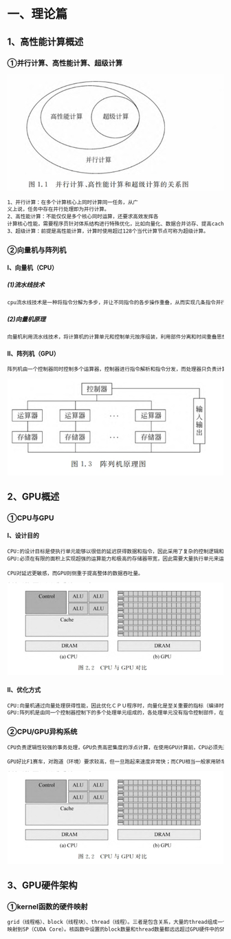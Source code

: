 # 一、理论篇

## 1、高性能计算概述

### ①并行计算、高性能计算、超级计算

![并行计算、高性能计算与超级计算](img\并行计算、高性能计算与超级计算.png)

```txt
1、并行计算：在多个计算核心上同时计算同一任务，从广
义上说，任务中存在并行处理即为并行计算。
2、高性能计算：不能仅仅是多个核心同时运算，还要求高效发挥各
计算核心性能，需要程序员针对体系结构进行特殊优化，比如向量化、数据合并访存、提高cache命中率等;
3、超级计算：前提是高性能计算，计算时使用超过128个当代计算节点可称为超级计算。
```

### ②向量机与阵列机

#### Ⅰ、向量机（CPU）

##### (1)流水线技术

```txt
cpu流水线技术是一种将指令分解为多步，并让不同指令的各步操作重叠，从而实现几条指令并行处理，以加速程序运行过程的技术。指令的每步有各自独立的电路来处理，每完成一步，就进到下一步，而前一步则处理后续指令。
```

##### (2)向量机原理

```txt
向量机利用流水线技术，将计算机的计算单元和控制单元按序组装，利用部件分离和时间重叠思想，形成流水。只有在向量处理单元工作时，向量机才是SIMD计算机；而标量运算和分支处理时，向量机是SISD计算机。
```

#### Ⅱ、阵列机（GPU）

```txt
阵列机由一个控制器同时控制多个运算器，控制器进行指令解析和指令分发，而处理器只负责计算，处于相同控制器控制下的运算器执行相同指令操作。控制器执行两类指令：一类是控制指令，其本身解释执行；另一类是运算指令，控制器将该指令分发给所有处理器，所有处理器同时执行该条指令。显然，阵列机是一种典型的SIMD计算机。
```

![阵列机原理](img\阵列机原理.png)

## 2、GPU概述

### ①CPU与GPU

#### Ⅰ、设计目的

```txt
CPU:的设计目标是使执行单元能够以很低的延迟获得数据和指令，因此采用了复杂的控制逻辑和分支预测，以及大量的缓存来提高执行效率；
GPU:必须在有限的面积上实现超强的运算能力和极高的存储器带宽，因此需要大量执行单元来运行更多相对简单的线程，在当前线程等待数据时切换到另一个处于就绪状态等待计算的线程。

CPU对延迟更敏感，而GPU则侧重于提高整体的数据吞吐量。
```

![CPU与GPU对比](img\CPU与GPU对比.png)

#### Ⅱ、优化方式

```txt
CPU:向量机通过向量处理获得性能，因此优化ＣＰＵ程序时，向量化是至关重要的指标（编译时查看向量化报告开关-vec-report6，等级0~6自选）
GPU:阵列机是由同一个控制器控制下的多个处理单元组成的，各处理单元没有指令控制部件，在控制器控制下，各处理单元各自对分配的数据并发完成同一指令运算，阵列机的优化原则有数据对齐访问、避免分支分离等。
```

### ②CPU/GPU异构系统

```txt
CPU负责逻辑性较强的事务处理，GPU负责高密集度的浮点计算，在使用GPU计算前，CPU必须先通过北桥将数据传到GPU显存中；在GPU计算完成后，GPU再将结果数据返回给主机内存。CPU与GPU间的通信是必不可少的，由于接口PCL-E的通信带宽限制，优化数据通信开销是必须要考虑的问题。

GPU好比F1赛车，对跑道（环境）要求较高，但一旦跑起来速度非常快；而CPU相当一般家用轿车，一般公路即可满足条件。
```

![CPU与GPU对比](img\CPU与GPU对比.png)

## 3、GPU硬件架构

### ①kernel函数的硬件映射

```txt
grid（线程格）、block（线程块）、thread（线程）。三者是包含关系，大量的thread组成一个block，大量的block组成一个grid。当执行kernel函数时，一个核函数对应一个grid。在执行时，核函数映射到GPU，对应的block映射到SM(SMX,SMM)，thread
映射到SP（CUDA Core）。核函数中设置的block数量和thread数量都远远超过GPU硬件中的SMX和Core数量，GPU通过频繁的线程切换实现硬件资源的分时使用，切换开销极小，几乎可以忽略。
```

